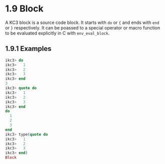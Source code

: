 # 1.9 Block

A KC3 block is a source code block. It starts with `do` or `{` and
ends with `end` or `}` respectively.
It can be poassed to a special operator or macro function to
be evaluated explicitly in C with `env_eval_block`.

## 1.9.1 Examples

```elixir
ikc3> do
ikc3>   1
ikc3>   2
ikc3>   3
ikc3> end
3
ikc3> quote do
ikc3>   1
ikc3>   2
ikc3>   3
ikc3> end
do
  1
  2
  3
end
ikc3> type(quote do
ikc3>   1
ikc3>   2
ikc3>   3
ikc3> end)
Block
```
